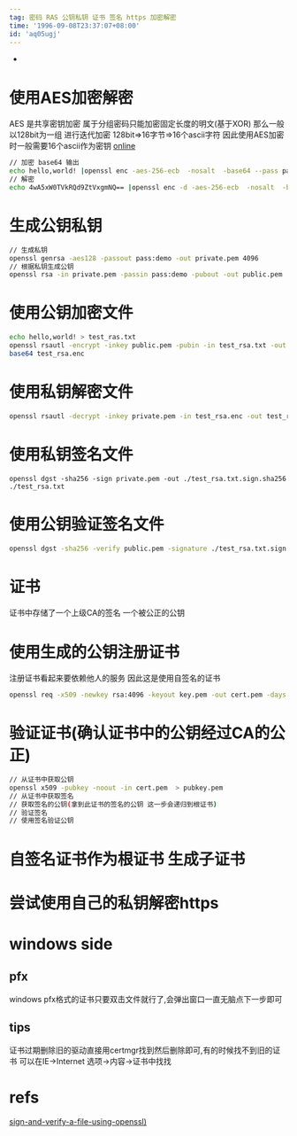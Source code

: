 ```yaml
---
tag: 密码 RAS 公钥私钥 证书 签名 https 加密解密
time: '1996-09-08T23:37:07+08:00'
id: 'aq05ugj'
---
```


-
# 使用AES加密解密
AES 是共享密钥加密 属于分组密码只能加密固定长度的明文(基于XOR) 那么一般以128bit为一组 进行迭代加密 128bit=>16字节=>16个ascii字符
因此使用AES加密时一般需要16个ascii作为密钥
[online](https://www.devglan.com/online-tools/aes-encryption-decryption)
```sh
// 加密 base64 输出
echo hello,world! |openssl enc -aes-256-ecb  -nosalt  -base64 --pass pass:8579831002000329
// 解密
echo 4wA5xW0TVkRQd9ZtVxgmNQ== |openssl enc -d -aes-256-ecb  -nosalt  -base64 --pass pass:8579831002000329
```
# 生成公钥私钥
```sh
// 生成私钥
openssl genrsa -aes128 -passout pass:demo -out private.pem 4096
// 根据私钥生成公钥
openssl rsa -in private.pem -passin pass:demo -pubout -out public.pem
```
# 使用公钥加密文件
```sh
echo hello,world! > test_ras.txt
openssl rsautl -encrypt -inkey public.pem -pubin -in test_rsa.txt -out test_rsa.enc
base64 test_rsa.enc
```
# 使用私钥解密文件
```sh
openssl rsautl -decrypt -inkey private.pem -in test_rsa.enc -out test_rsa.decrtpt
```
# 使用私钥签名文件
```
openssl dgst -sha256 -sign private.pem -out ./test_rsa.txt.sign.sha256 ./test_rsa.txt
```
# 使用公钥验证签名文件
```sh
openssl dgst -sha256 -verify public.pem -signature ./test_rsa.txt.sign.sha256 ./test_rsa.txt
```
# 证书
证书中存储了一个上级CA的签名 一个被公正的公钥
# 使用生成的公钥注册证书
注册证书看起来要依赖他人的服务 因此这是使用自签名的证书
```sh
openssl req -x509 -newkey rsa:4096 -keyout key.pem -out cert.pem -days 365
```
# 验证证书(确认证书中的公钥经过CA的公正)

```sh
// 从证书中获取公钥
openssl x509 -pubkey -noout -in cert.pem  > pubkey.pem
// 从证书中获取签名
// 获取签名的公钥(拿到此证书的签名的公钥 这一步会递归到根证书)
// 验证签名
// 使用签名验证公钥
```
# 自签名证书作为根证书 生成子证书

# 尝试使用自己的私钥解密https

# windows side
## pfx
windows pfx格式的证书只要双击文件就行了,会弹出窗口一直无脑点下一步即可
## tips
证书过期删除旧的驱动直接用certmgr找到然后删除即可,有的时候找不到旧的证书 可以在IE->Internet 选项->内容->证书中找找



# refs
[sign-and-verify-a-file-using-openssl)](https://www.zimuel.it/blog/sign-and-verify-a-file-using-openssl)